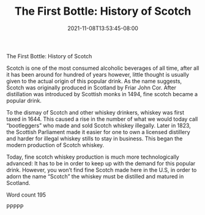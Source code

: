 ﻿---
title: "The First Bottle:  History of Scotch"
date: 2021-11-08T13:53:45-08:00
description: "Scotch Tips for Web Success"
featured_image: "/images/Scotch.jpg"
tags: ["Scotch"]
---
The First Bottle:  History of Scotch

Scotch is one of the most consumed alcoholic beverages of all time, after all it has been around for hundred of years however, little thought is usually given to the actual origin of this popular drink.  As the name suggests, Scotch was originally produced in Scotland by Friar John Cor.  After distillation was introduced by Scottish monks in 1494, fine scotch became a popular drink.  

To the dismay of Scotch and other whiskey drinkers, whiskey was first taxed in 1644.  This caused a rise in the number of what we would today call “bootleggers” who made and sold Scotch whiskey illegally.  Later in 1823, the Scottish Parliament made it easier for one to own a licensed distillery and harder for illegal whiskey stills to stay in business.   This began the modern production of Scotch whiskey.

Today, fine scotch whiskey production is much more technologically advanced:  It has to be in order to keep up with the demand for this popular drink.  However, you won’t find fine Scotch made here in the U.S, in order to adorn the name “Scotch” the whiskey must be distilled and matured in Scotland.  

Word count 195

PPPPP



